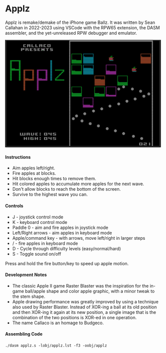 # Applz

Applz is remake/demake of the iPhone game Ballz.  It was written by Sean Callahan in 2022-2023 using VSCode with the RPW65 extension, the DASM assembler, and the yet-unreleased RPW debugger and emulator.

<img src="applz.png"/>

#### Instructions

* Aim apples left/right.
* Fire apples at blocks.
* Hit blocks enough times to remove them.
* Hit colored apples to accumulate more apples for the next wave.
* Don't allow blocks to reach the bottom of the screen.
* Survive to the highest wave you can.

#### Controls

* J - joystick control mode
* K - keyboard control mode
* Paddle 0 - aim and fire apples in joystick mode
* Left/Right arrows - aim apples in keyboard mode
* Apple/command key - with arrows, move left/right in larger steps
* <SPACE>/<RETURN> - fire apples in keyboard mode
* D - Cycle through difficulty levels (easy/normal/hard)
* S - Toggle sound on/off

Press and hold the fire button/key to speed up apple motion.

#### Development Notes

* The classic Apple II game Raster Blaster was the inspiration for the in-game ball/apple shape and color apple graphic, with a minor tweak to the stem shape.
* Apple drawing performance was greatly improved by using a technique also used by Raster Blaster.  Instead of XOR-ing a ball at its old position and then XOR-ing it again at its new position, a single image that is the combination of the two positions is XOR-ed in one operation.
* The name Callaco is an homage to Budgeco.

#### Assembling Code

```./dasm applz.s -lobj/applz.lst -f3 -oobj/applz```
